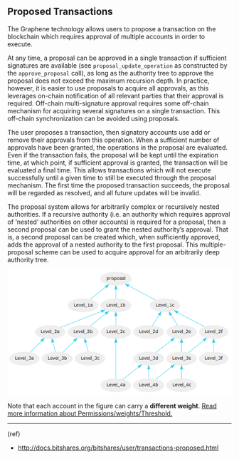 ## Proposed Transactions

The Graphene technology allows users to propose a transaction on the blockchain which requires approval of multiple accounts in order to execute.

At any time, a proposal can be approved in a single transaction if sufficient signatures are available (see `proposal_update_operation` as constructed by the `approve_proposal` call), as long as the authority tree to approve the proposal does not exceed the maximum recursion depth. In practice, however, it is easier to use proposals to acquire all approvals, as this leverages on-chain notification of all relevant parties that their approval is required. Off-chain multi-signature approval requires some off-chain mechanism for acquiring several signatures on a single transaction. This off-chain synchronization can be avoided using proposals.

The user proposes a transaction, then signatory accounts use add or remove their approvals from this operation. When a sufficient number of approvals have been granted, the operations in the proposal are evaluated. Even if the transaction fails, the proposal will be kept until the expiration time, at which point, if sufficient approval is granted, the transaction will be evaluated a final time. This allows transactions which will not execute successfully until a given time to still be executed through the proposal mechanism. The first time the proposed transaction succeeds, the proposal will be regarded as resolved, and all future updates will be invalid.

The proposal system allows for arbitrarily complex or recursively nested authorities. If a recursive authority (i.e. an authority which requires approval of ‘nested’ authorities on other accounts) is required for a proposal, then a second proposal can be used to grant the nested authority’s approval. That is, a second proposal can be created which, when sufficiently approved, adds the approval of a nested authority to the first proposal. This multiple-proposal scheme can be used to acquire approval for an arbitrarily deep authority tree.

<p align="center">
  <img src="/core/imgs/trn-proposed1.png" width="600" title="Proposed Transaction">
</p>

Note that each account in the figure can carry a **different weight**. [Read more information about Permissions/weights/Threshold.](/core/accounts/accounts.md#permissions)


***

(ref)
- http://docs.bitshares.org/bitshares/user/transactions-proposed.html



